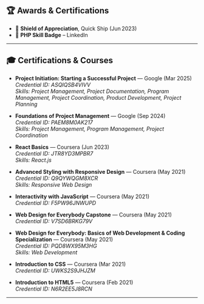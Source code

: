 ## 🏆 Awards & Certifications

- 🥇 **Shield of Appreciation**, Quick Ship (Jun 2023)  
- 🧩 **PHP Skill Badge** – LinkedIn
---
## 🎓 Certifications & Courses

- **Project Initiation: Starting a Successful Project** — Google (Mar 2025)  
  *Credential ID: ASQIQSB4VIVV*  
  *Skills: Project Management, Project Documentation, Program Management, Project Coordination, Product Development, Project Planning*

- **Foundations of Project Management** — Google (Sep 2024)  
  *Credential ID: PAEM8M0AK217*  
  *Skills: Project Management, Program Management, Project Coordination*

- **React Basics** — Coursera (Jun 2023)  
  *Credential ID: JTR8YD3MPBR7*  
  *Skills: React.js*

- **Advanced Styling with Responsive Design** — Coursera (May 2021)  
  *Credential ID: Q9QYWQGM8XCR*  
  *Skills: Responsive Web Design*

- **Interactivity with JavaScript** — Coursera (May 2021)  
  *Credential ID: F5PW96JNWUPD*

- **Web Design for Everybody Capstone** — Coursera (May 2021)  
  *Credential ID: V7SD6BRKG79V*

- **Web Design for Everybody: Basics of Web Development & Coding Specialization** — Coursera (May 2021)  
  *Credential ID: PQD8WX95M3HG*  
  *Skills: Web Development*

- **Introduction to CSS** — Coursera (Mar 2021)  
  *Credential ID: UWKS2S9JHJZM*

- **Introduction to HTML5** — Coursera (Feb 2021)  
  *Credential ID: N6R2EE5J8RCN*

---